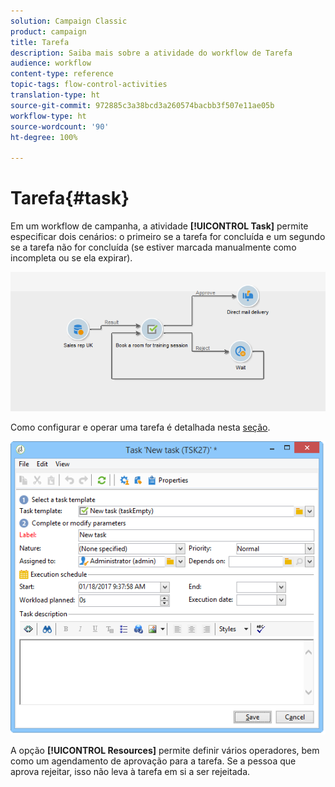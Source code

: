 ```yaml
---
solution: Campaign Classic
product: campaign
title: Tarefa
description: Saiba mais sobre a atividade do workflow de Tarefa
audience: workflow
content-type: reference
topic-tags: flow-control-activities
translation-type: ht
source-git-commit: 972885c3a38bcd3a260574bacbb3f507e11ae05b
workflow-type: ht
source-wordcount: '90'
ht-degree: 100%

---
```



# Tarefa{#task}

Em um workflow de campanha, a atividade **[!UICONTROL Task]** permite especificar dois cenários: o primeiro se a tarefa for concluída e um segundo se a tarefa não for concluída (se estiver marcada manualmente como incompleta ou se ela expirar).

![](assets/mrm_task_in_workflow.png)

Como configurar e operar uma tarefa é detalhada nesta [seção](../../campaign/using/creating-and-managing-tasks.md).

![](assets/wkf_task_activity.png)

A opção **[!UICONTROL Resources]** permite definir vários operadores, bem como um agendamento de aprovação para a tarefa. Se a pessoa que aprova rejeitar, isso não leva à tarefa em si a ser rejeitada.
